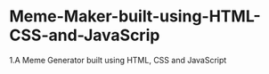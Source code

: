 # Meme-Maker-built-using-HTML-CSS-and-JavaScrip
1.A Meme Generator built using HTML, CSS and JavaScript
